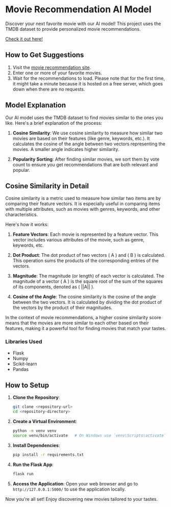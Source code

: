 # Movie Recommendation AI Model

Discover your next favorite movie with our AI model! This project uses the TMDB dataset to provide personalized movie recommendations.

[Check it out here!](https://suggestmovie.vercel.app/)

## How to Get Suggestions

1. Visit the [movie recommendation site](https://suggestmovie.vercel.app/).
2. Enter one or more of your favorite movies.
3. Wait for the recommendations to load. Please note that for the first time, it might take a minute because it is hosted on a free server, which goes down when there are no requests.

## Model Explanation

Our AI model uses the TMDB dataset to find movies similar to the ones you like. Here's a brief explanation of the process:

1. **Cosine Similarity**: We use cosine similarity to measure how similar two movies are based on their features (like genre, keywords, etc.). It calculates the cosine of the angle between two vectors representing the movies. A smaller angle indicates higher similarity.

2. **Popularity Sorting**: After finding similar movies, we sort them by vote count to ensure you get recommendations that are both relevant and popular.

## Cosine Similarity in Detail

Cosine similarity is a metric used to measure how similar two items are by comparing their feature vectors. It is especially useful in comparing items with multiple attributes, such as movies with genres, keywords, and other characteristics.

Here's how it works:

1. **Feature Vectors**: Each movie is represented by a feature vector. This vector includes various attributes of the movie, such as genre, keywords, etc.

2. **Dot Product**: The dot product of two vectors \( A \) and \( B \) is calculated. This operation sums the products of the corresponding entries of the vectors.

3. **Magnitude**: The magnitude (or length) of each vector is calculated. The magnitude of a vector \( A \) is the square root of the sum of the squares of its components, denoted as \( ||A|| \).

4. **Cosine of the Angle**: The cosine similarity is the cosine of the angle between the two vectors. It is calculated by dividing the dot product of the vectors by the product of their magnitudes.

In the context of movie recommendations, a higher cosine similarity score means that the movies are more similar to each other based on their features, making it a powerful tool for finding movies that match your tastes.


### Libraries Used

- Flask
- Numpy
- Scikit-learn
- Pandas

## How to Setup

1. **Clone the Repository**:
    ```sh
    git clone <repository-url>
    cd <repository-directory>
    ```

2. **Create a Virtual Environment**:
    ```sh
    python -m venv venv
    source venv/bin/activate   # On Windows use `venv\Scripts\activate`
    ```

3. **Install Dependencies**:
    ```sh
    pip install -r requirements.txt
    ```

4. **Run the Flask App**:
    ```sh
    flask run
    ```

5. **Access the Application**:
    Open your web browser and go to `http://127.0.0.1:5000/` to use the application locally.

Now you're all set! Enjoy discovering new movies tailored to your tastes.
